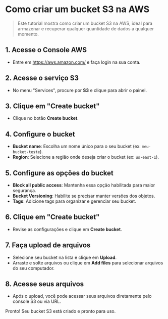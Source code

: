 # Como criar um bucket S3 na AWS

> Este tutorial mostra como criar um bucket S3 na AWS, ideal para armazenar e recuperar qualquer quantidade de dados a qualquer momento.

## 1. Acesse o Console AWS
- Entre em https://aws.amazon.com/ e faça login na sua conta.

## 2. Acesse o serviço S3
- No menu "Services", procure por **S3** e clique para abrir o painel.

## 3. Clique em "Create bucket"
- Clique no botão **Create bucket**.

## 4. Configure o bucket
- **Bucket name**: Escolha um nome único para o seu bucket (ex: `meu-bucket-teste`).
- **Region**: Selecione a região onde deseja criar o bucket (ex: `us-east-1`).

## 5. Configure as opções do bucket
- **Block all public access**: Mantenha essa opção habilitada para maior segurança.
- **Bucket Versioning**: Habilite se precisar manter versões dos objetos.
- **Tags**: Adicione tags para organizar e gerenciar seu bucket.

## 6. Clique em "Create bucket"
- Revise as configurações e clique em **Create bucket**.

## 7. Faça upload de arquivos
- Selecione seu bucket na lista e clique em **Upload**.
- Arraste e solte arquivos ou clique em **Add files** para selecionar arquivos do seu computador.

## 8. Acesse seus arquivos
- Após o upload, você pode acessar seus arquivos diretamente pelo console S3 ou via URL.

Pronto! Seu bucket S3 está criado e pronto para uso.